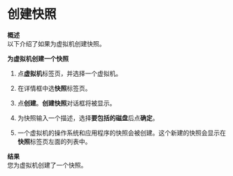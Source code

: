 # 创建快照

**概述**<br/>
以下介绍了如果为虚拟机创建快照。

**为虚拟机创建一个快照**
1. 点**虚拟机**标签页，并选择一个虚拟机。

2. 在详情框中选**快照**标签页。

3. 点**创建**。**创建快照**对话框将被显示。

4. 为快照输入一个描述，选择**要包括的磁盘**后点**确定**。

5. 一个虚拟机的操作系统和应用程序的快照会被创建。这个新建的快照会显示在**快照**标签页左面的列表中。

**结果**<br/>
您为虚拟机创建了一个快照。
